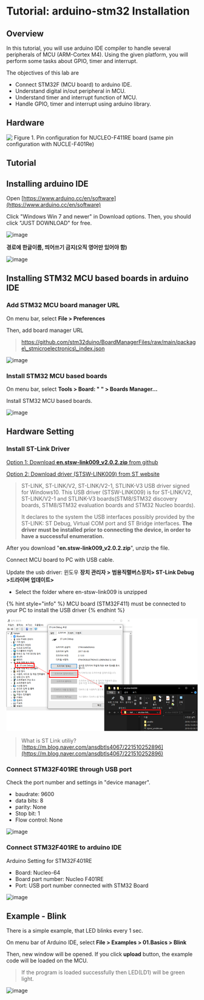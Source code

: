 # Tutorial: arduino-stm32 Installation

## Overview

In this tutorial, you will use arduino IDE compiler to handle several peripherals of MCU (ARM-Cortex M4). Using the given platform, you will perform some tasks about GPIO, timer and interrupt.

The objectives of this lab are

* Connect STM32F (MCU board) to arduino IDE.
* Understand digital in/out peripheral in MCU.
* Understand timer and interrupt function of MCU.
* Handle GPIO, timer and interrupt using arduino library.

## Hardware

![​ Figure 1. Pin configuration for NUCLEO-F411RE board (same pin configuration with NUCLE-F401Re)](https://user-images.githubusercontent.com/79825525/129155781-83639c1d-bb1f-4cc9-b3d5-3a080426d382.jpg)

## Tutorial

## Installing arduino IDE

Open [https://www.arduino.cc/en/software](https://www.arduino.cc/en/software)

Click "Windows Win 7 and newer" in Download options. Then, you should click "JUST DOWNLOAD" for free.

![image](https://user-images.githubusercontent.com/91526930/186331900-ee06a945-723a-4210-8dc9-dd6079d16288.png)

**경로에 한글이름, 띄어쓰기 금지(오직 영어만 있어야 함)**

![image](https://github.com/ckdals915/HESAI\_Pandar\_XT32\_Interface/assets/84508106/c75b4557-0782-4af7-85fe-840cd37817e1)

## Installing STM32 MCU based boards in arduino IDE

### Add STM32 MCU board manager URL

On menu bar, select **File > Preferences**

Then, add board manager URL

> https://github.com/stm32duino/BoardManagerFiles/raw/main/package\_stmicroelectronics\_index.json

![image](https://user-images.githubusercontent.com/91526930/186333899-c7f1ee61-c4a3-42b3-898c-0108ae1c3b0e.png)

### Install STM32 MCU based boards

On menu bar, select **Tools > Board: " " > Boards Manager...**

Install STM32 MCU based boards.

![image](https://user-images.githubusercontent.com/91526930/186336101-53603bcc-e7d2-4fd4-8c86-078f703154e4.png)

## **Hardware Setting**

### Install ST-Link Driver

[Option 1: Download **en.stsw-link009\_v2.0.2.zip** from github](https://github.com/ykkimhgu/EC-student/blob/main/tutorial/\(ST-Link\)en.stsw-link009\_v2.0.2.zip)

[Option 2: Download driver (STSW-LINK009) from ST website](https://www.st.com/en/development-tools/stsw-link009.html)

> ST-LINK, ST-LINK/V2, ST-LINK/V2-1, STLINK-V3 USB driver signed for Windows10. This USB driver (STSW-LINK009) is for ST-LINK/V2, ST-LINK/V2-1 and STLINK-V3 boards(STM8/STM32 discovery boards, STM8/STM32 evaluation boards and STM32 Nucleo boards).
>
> It declares to the system the USB interfaces possibly provided by the ST-LINK: ST Debug, Virtual COM port and ST Bridge interfaces. **The driver must be installed prior to connecting the device, in order to have a successful enumeration.**

After you download "**en.stsw-link009\_v2.0.2.zip**", unzip the file.

Connect MCU board to PC with USB cable.

Update the usb driver: 윈도우 **장치 관리자 > 범용직렬버스장치> ST-Link Debug >드라이버 업데이트>**

* Select the folder where en-stsw-link009 is unzipped

{% hint style="info" %}
MCU board (STM32F411) must be connected to your PC to install the USB driver
{% endhint %}

![](<../../../.gitbook/assets/image (3) (1) (1) (1) (1) (1).png>)

> What is ST Link utiliy? [https://m.blog.naver.com/ansdbtls4067/221510252896](https://m.blog.naver.com/ansdbtls4067/221510252896)

### Connect STM32F401RE through USB port

Check the port number and settings in "device manager".

* baudrate: 9600
* data bits: 8
* parity: None
* Stop bit: 1
* Flow control: None

![image](https://user-images.githubusercontent.com/91526930/186338119-272e8119-cfc5-411e-bce7-7118e94aea96.png)

### Connect STM32F401RE to arduino IDE

Arduino Setting for STM32F401RE

* Board: Nucleo-64
* Board part number: Nucleo F401RE
* Port: USB port number connected with STM32 Board

![image](https://user-images.githubusercontent.com/91526930/186340825-658a6bba-8c2a-43ea-aaae-3124205f33b5.png)

## Example - Blink

There is a simple example, that LED blinks every 1 sec.

On menu bar of Arduino IDE, select **File > Examples > 01.Basics > Blink**

Then, new window will be opened. If you click **upload** button, the example code will be loaded on the MCU.

> If the program is loaded successfully then LED(LD1) will be green light.

![image](https://user-images.githubusercontent.com/91526930/186355557-1e9e137b-03f1-4c8b-8b87-05a4d1c87077.png)
